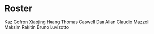 # Roster

Kaz Gofron
Xiaojing Huang
Thomas Caswell
Dan Allan
Claudio Mazzoli
Maksim Rakitin
Bruno Luvizotto
